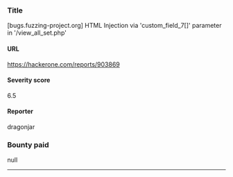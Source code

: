 ### Title
[bugs.fuzzing-project.org] HTML Injection via 'custom_field_7[]' parameter in '/view_all_set.php'
#### URL 
https://hackerone.com/reports/903869
#### Severity score
6.5
#### Reporter 
dragonjar
### Bounty paid
null


---


